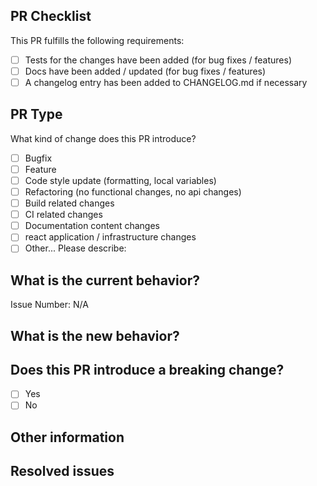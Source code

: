 ## PR Checklist

This PR fulfills the following requirements:
<!-- Please put "[x]" for requirements that this PR satisfies. -->
- [ ] Tests for the changes have been added (for bug fixes / features)
- [ ] Docs have been added / updated (for bug fixes / features)
- [ ] A changelog entry has been added to CHANGELOG.md if necessary

## PR Type

What kind of change does this PR introduce?
<!-- Please check the one that applies to this PR using "x". -->

- [ ] Bugfix
- [ ] Feature
- [ ] Code style update (formatting, local variables)
- [ ] Refactoring (no functional changes, no api changes)
- [ ] Build related changes
- [ ] CI related changes
- [ ] Documentation content changes
- [ ] react application / infrastructure changes
- [ ] Other... Please describe:

## What is the current behavior?
<!-- Please describe the current behavior that you are modifying, or link to a relevant issue. -->

Issue Number: N/A

## What is the new behavior?

## Does this PR introduce a breaking change?

- [ ] Yes
- [ ] No

<!-- If this PR contains a breaking change, please describe the impact and migration path for existing applications below. -->

## Other information

## Resolved issues

<!--
See https://help.github.com/articles/closing-issues-using-keywords/ for more info
Closes: #123
Fixes: #123
Resolves: #123
-->